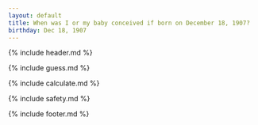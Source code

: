 ```yaml
---
layout: default
title: When was I or my baby conceived if born on December 18, 1907?
birthday: Dec 18, 1907
---
```


{% include header.md %}

{% include guess.md %}

{% include calculate.md %}

{% include safety.md %}

{% include footer.md %}



